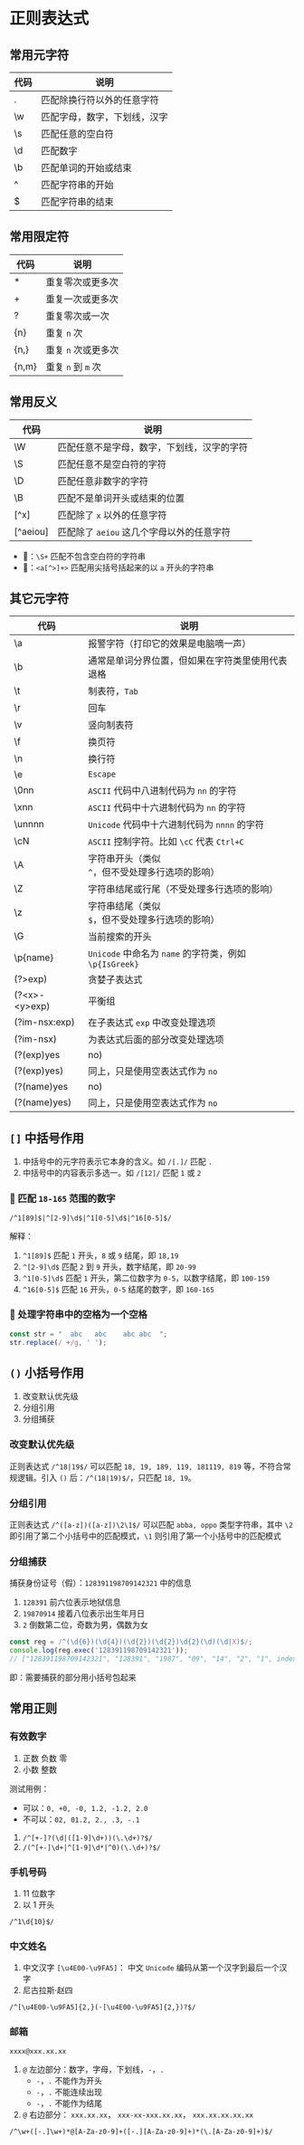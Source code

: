 # 正则表达式

## 常用元字符

| 代码 | 说明           |
| --- | ------------- |
| .   | 匹配除换行符以外的任意字符 |
| \w  | 匹配字母，数字，下划线，汉字 |
| \s  | 匹配任意的空白符 |
| \d  | 匹配数字 |
| \b  | 匹配单词的开始或结束 |
| ^   | 匹配字符串的开始 |
| $   | 匹配字符串的结束 |

## 常用限定符

| 代码   | 说明           |
| ----- | ------------- |
| *     | 重复零次或更多次 |
| +     | 重复一次或更多次 |
| ?     | 重复零次或一次 |
| {n}   | 重复 `n` 次 |
| {n,}  | 重复 `n` 次或更多次 |
| {n,m} | 重复 `n` 到 `m` 次 |

## 常用反义

| 代码      | 说明           |
| -------- | ------------- |
| \W       | 匹配任意不是字母，数字，下划线，汉字的字符 |
| \S       | 匹配任意不是空白符的字符 |
| \D       | 匹配任意非数字的字符 |
| \B       | 匹配不是单词开头或结束的位置 |
| [^x]     | 匹配除了 `x` 以外的任意字符 |
| [^aeiou] | 匹配除了 `aeiou` 这几个字母以外的任意字符 |

- 🌰：`\S+` 匹配不包含空白符的字符串
- 🌰：`<a[^>]+>` 匹配用尖括号括起来的以 `a` 开头的字符串

## 其它元字符

| 代码             | 说明           |
| --------------- | ------------- |
| \a              | 报警字符（打印它的效果是电脑嘀一声） |
| \b              | 通常是单词分界位置，但如果在字符类里使用代表退格 |
| \t              | 制表符，`Tab` |
| \r              | 回车 |
| \v              | 竖向制表符 |
| \f              | 换页符 |
| \n              | 换行符 |
| \e              | `Escape` |
| \0nn            | `ASCII` 代码中八进制代码为 `nn` 的字符 |
| \xnn            | `ASCII` 代码中十六进制代码为 `nn` 的字符 |
| \unnnn          | `Unicode` 代码中十六进制代码为 `nnnn` 的字符 |
| \cN             | `ASCII` 控制字符。比如 `\cC` 代表 `Ctrl+C` |
| \A              | 字符串开头（类似 `^`，但不受处理多行选项的影响） |
| \Z              | 字符串结尾或行尾（不受处理多行选项的影响） |
| \z              | 字符串结尾（类似 `$`，但不受处理多行选项的影响） |
| \G              | 当前搜索的开头 |
| \p{name}        | `Unicode` 中命名为 `name` 的字符类，例如 `\p{IsGreek}` |
| (?>exp)         | 贪婪子表达式 |
| (?&lt;x>-&lt;y>exp)   | 平衡组 |
| (?im-nsx:exp)   | 在子表达式 `exp` 中改变处理选项 |
| (?im-nsx)       | 为表达式后面的部分改变处理选项 |
| (?(exp)yes|no)  | 把 `exp` 当作零宽正向先行断言，如果在这个位置能匹配，使用 `yes` 作为此组的表达式；否则使用 `no` |
| (?(exp)yes)     | 同上，只是使用空表达式作为 `no` |
| (?(name)yes|no) | 如果命名为 `name` 的组捕获到了内容，使用 `yes` 作为表达式；否则使用 `no` |
| (?(name)yes)    | 同上，只是使用空表达式作为 `no` |

## `[]` 中括号作用

1. 中括号中的元字符表示它本身的含义。如 `/[.]/` 匹配 `.`
2. 中括号中的内容表示多选一。如 `/[12]/` 匹配 `1` 或 `2`

### :chestnut: 匹配 `18-165` 范围的数字

`/^1[89]$|^[2-9]\d$|^1[0-5]\d$|^16[0-5]$/`

解释：

1. `^1[89]$` 匹配 `1` 开头，`8` 或 `9` 结尾，即 `18,19`
2. `^[2-9]\d$` 匹配 `2` 到 `9` 开头，数字结尾，即 `20-99`
3. `^1[0-5]\d$` 匹配 `1` 开头，第二位数字为 `0-5`，以数字结尾，即 `100-159`
4. `^16[0-5]$` 匹配 `16` 开头，`0-5` 结尾的数字，即 `160-165`

### :chestnut: 处理字符串中的空格为一个空格

```js
const str = "  abc   abc    abc abc  ";
str.replace(/ +/g, ' ');
```

## `()` 小括号作用

1. 改变默认优先级
2. 分组引用
3. 分组捕获

### 改变默认优先级

正则表达式 `/^18|19$/` 可以匹配 `18, 19, 189, 119, 181119, 819` 等，不符合常规逻辑。引入 `()` 后：`/^(18|19)$/`，只匹配 `18, 19`。

### 分组引用

正则表达式 `/^([a-z])([a-z])\2\1$/` 可以匹配 `abba, oppo` 类型字符串，其中 `\2` 即引用了第二个小括号中的匹配模式，`\1` 则引用了第一个小括号中的匹配模式

### 分组捕获

捕获身份证号（假）：`128391198709142321` 中的信息

1. `128391` 前六位表示地狱信息
2. `19870914` 接着八位表示出生年月日
3. `2` 倒数第二位，奇数为男，偶数为女

```js
const reg = /^(\d{6})(\d{4})(\d{2})(\d{2})\d{2}(\d)(\d|X)$/;
console.log(reg.exec('128391198709142321'));
// ["128391198709142321", "128391", "1987", "09", "14", "2", "1", index: 0, input: "128391198709142321", groups: undefined, length: 7]
```
即：需要捕获的部分用小括号包起来

## 常用正则

### 有效数字

1. 正数 负数 零
2. 小数 整数

测试用例：
- 可以：`0, +0, -0, 1.2, -1.2, 2.0`
- 不可以：`02, 01.2, 2., .3, -.1`

1. `/^[+-]?(\d|([1-9]\d+))(\.\d+)?$/`
2. `/(^[+-]\d+|^[1-9]\d*|^0)(\.\d+)?$/`

### 手机号码

1. 11 位数字
2. 以 1 开头

`/^1\d{10}$/`

### 中文姓名

1. 中文汉字 `[\u4E00-\u9FA5]`： 中文 `Unicode` 编码从第一个汉字到最后一个汉字
2. 尼古拉斯·赵四

`/^[\u4E00-\u9FA5]{2,}(·[\u4E00-\u9FA5]{2,})?$/`

### 邮箱

`xxxx@xxx.xx.xx`
1. `@` 左边部分：数字，字母，下划线，`-`，`.`
    - `-`，`.` 不能作为开头
    - `-`，`.` 不能连续出现
    - `-`，`.` 不能作为结尾
2. `@` 右边部分： `xxx.xx.xx`， `xxx-xx-xxx.xx.xx`， `xxx.xx.xx.xx.xx`

`/^\w+([-.]\w+)*@[A-Za-z0-9]+([-.][A-Za-z0-9]+)*(\.[A-Za-z0-9]+)$/`
